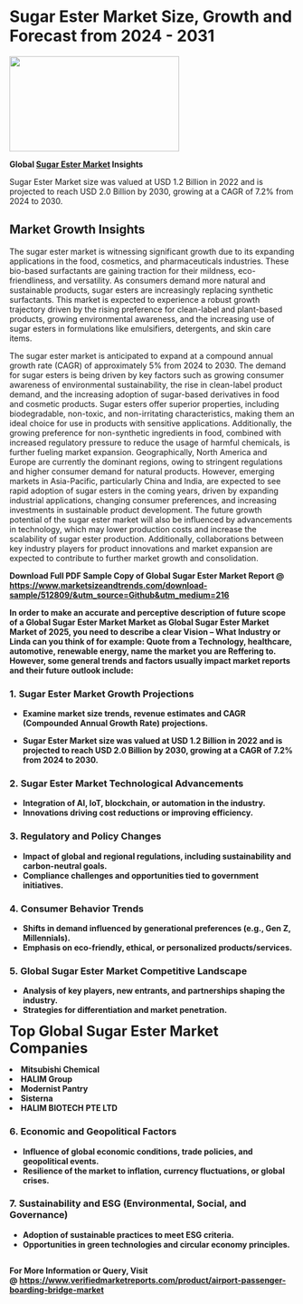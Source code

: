 <H1>Sugar Ester Market Size, Growth and Forecast from 2024 - 2031</H1><img class="aligncenter size-medium wp-image-584254" src="https://thirdeyenews.in/wp-content/uploads/2024/09/Global-Market-Research-300x168.jpeg" alt="" width="300" height="168" /><p><strong>Global&nbsp;<a href="https://www.marketsizeandtrends.com/download-sample/512809/&amp;utm_source=Github&utm_medium=216">Sugar Ester Market</a> Insights</strong></p><p>Sugar Ester Market size was valued at USD 1.2 Billion in 2022 and is projected to reach USD 2.0 Billion by 2030, growing at a CAGR of 7.2% from 2024 to 2030.</p><p><h2>Market Growth Insights</h2> <p>The sugar ester market is witnessing significant growth due to its expanding applications in the food, cosmetics, and pharmaceuticals industries. These bio-based surfactants are gaining traction for their mildness, eco-friendliness, and versatility. As consumers demand more natural and sustainable products, sugar esters are increasingly replacing synthetic surfactants. This market is expected to experience a robust growth trajectory driven by the rising preference for clean-label and plant-based products, growing environmental awareness, and the increasing use of sugar esters in formulations like emulsifiers, detergents, and skin care items.</p> <p><strong></strong></p> <p>The sugar ester market is anticipated to expand at a compound annual growth rate (CAGR) of approximately 5% from 2024 to 2030. The demand for sugar esters is being driven by key factors such as growing consumer awareness of environmental sustainability, the rise in clean-label product demand, and the increasing adoption of sugar-based derivatives in food and cosmetic products. Sugar esters offer superior properties, including biodegradable, non-toxic, and non-irritating characteristics, making them an ideal choice for use in products with sensitive applications. Additionally, the growing preference for non-synthetic ingredients in food, combined with increased regulatory pressure to reduce the usage of harmful chemicals, is further fueling market expansion. Geographically, North America and Europe are currently the dominant regions, owing to stringent regulations and higher consumer demand for natural products. However, emerging markets in Asia-Pacific, particularly China and India, are expected to see rapid adoption of sugar esters in the coming years, driven by expanding industrial applications, changing consumer preferences, and increasing investments in sustainable product development. The future growth potential of the sugar ester market will also be influenced by advancements in technology, which may lower production costs and increase the scalability of sugar ester production. Additionally, collaborations between key industry players for product innovations and market expansion are expected to contribute to further market growth and consolidation. <p><strong></p><p><span class=""><strong>Download Full PDF Sample Copy of Global Sugar Ester Market Report</strong> @ <a href="https://www.marketsizeandtrends.com/download-sample/512809/&amp;utm_source=Github&utm_medium=216" target="_blank">https://www.marketsizeandtrends.com/download-sample/512809/&amp;utm_source=Github&utm_medium=216</a></span></p><p>In order to make an accurate and perceptive description of future scope of a Global&nbsp;Sugar Ester Market Market as Global&nbsp;Sugar Ester Market Market of 2025, you need to describe a clear Vision &ndash; What Industry or Linda can you think of for example: Quote from a Technology, healthcare, automotive, renewable energy, name the market you are Reffering to. However, some general trends and factors usually impact market reports and their future outlook include:</p><h3>1.&nbsp;<strong>Sugar Ester Market Growth Projections</strong></h3><ul><li>Examine market size trends, revenue estimates and CAGR (Compounded Annual Growth Rate) projections.</li><li><p>Sugar Ester Market size was valued at USD 1.2 Billion in 2022 and is projected to reach USD 2.0 Billion by 2030, growing at a CAGR of 7.2% from 2024 to 2030.</p></li></ul><h3>2.&nbsp;<strong>Sugar Ester Market Technological Advancements</strong></h3><ul><li>Integration of AI, IoT, blockchain, or automation in the industry.</li><li>Innovations driving cost reductions or improving efficiency.</li></ul><h3>3.&nbsp;<strong>Regulatory and Policy Changes</strong></h3><ul><li>Impact of global and regional regulations, including sustainability and carbon-neutral goals.</li><li>Compliance challenges and opportunities tied to government initiatives.</li></ul><h3>4.&nbsp;<strong>Consumer Behavior Trends</strong></h3><ul><li>Shifts in demand influenced by generational preferences (e.g., Gen Z, Millennials).</li><li>Emphasis on eco-friendly, ethical, or personalized products/services.</li></ul><h3>5.&nbsp;<strong>Global Sugar Ester Market Competitive Landscape</strong></h3><ul><li>Analysis of key players, new entrants, and partnerships shaping the industry.</li><li>Strategies for differentiation and market penetration.</li></ul><p data-pm-slice="1 1 []"><span style="color: inherit; font-family: inherit; font-size: 25px;">Top Global Sugar Ester Market Companies</span></p><div class="" data-test-id=""><p><li>Mitsubishi Chemical</li><li> HALIM Group</li><li> Modernist Pantry</li><li> Sisterna</li><li> HALIM BIOTECH PTE LTD</li></p></div><h3>6.&nbsp;<strong>Economic and Geopolitical Factors</strong></h3><ul><li>Influence of global economic conditions, trade policies, and geopolitical events.</li><li>Resilience of the market to inflation, currency fluctuations, or global crises.</li></ul><h3>7.&nbsp;<strong>Sustainability and ESG (Environmental, Social, and Governance)</strong></h3><ul><li>Adoption of sustainable practices to meet ESG criteria.</li><li>Opportunities in green technologies and circular economy principles.</li></ul><h2><strong style="font-size: 14px;">For More Information or Query, Visit @&nbsp;</strong><a style="background-color: #ffffff; font-size: 14px;" href="https://www.marketsizeandtrends.com/report/sugar-ester-market/" target="_blank">https://www.verifiedmarketreports.com/product/airport-passenger-boarding-bridge-market</a></h2>
